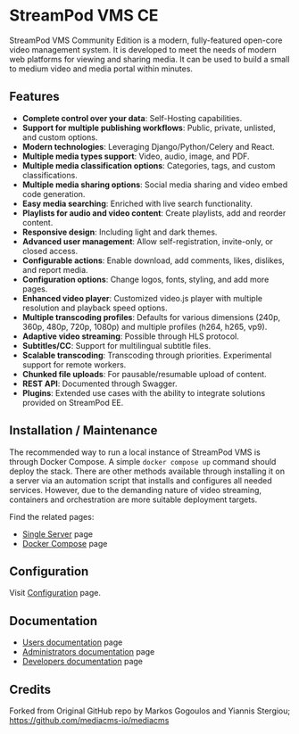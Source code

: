 # StreamPod VMS CE

StreamPod VMS Community Edition is a modern, fully-featured open-core video management system. It is developed to meet the needs of modern web platforms for viewing and sharing media. It can be used to build a small to medium video and media portal within minutes.

## Features

- **Complete control over your data**: Self-Hosting capabilities.
- **Support for multiple publishing workflows**: Public, private, unlisted, and custom options.
- **Modern technologies**: Leveraging Django/Python/Celery and React.
- **Multiple media types support**: Video, audio, image, and PDF.
- **Multiple media classification options**: Categories, tags, and custom classifications.
- **Multiple media sharing options**: Social media sharing and video embed code generation.
- **Easy media searching**: Enriched with live search functionality.
- **Playlists for audio and video content**: Create playlists, add and reorder content.
- **Responsive design**: Including light and dark themes.
- **Advanced user management**: Allow self-registration, invite-only, or closed access.
- **Configurable actions**: Enable download, add comments, likes, dislikes, and report media.
- **Configuration options**: Change logos, fonts, styling, and add more pages.
- **Enhanced video player**: Customized video.js player with multiple resolution and playback speed options.
- **Multiple transcoding profiles**: Defaults for various dimensions (240p, 360p, 480p, 720p, 1080p) and multiple profiles (h264, h265, vp9).
- **Adaptive video streaming**: Possible through HLS protocol.
- **Subtitles/CC**: Support for multilingual subtitle files.
- **Scalable transcoding**: Transcoding through priorities. Experimental support for remote workers.
- **Chunked file uploads**: For pausable/resumable upload of content.
- **REST API**: Documented through Swagger.
- **Plugins**: Extended use cases with the ability to integrate solutions provided on StreamPod EE.

## Installation / Maintenance

The recommended way to run a local instance of StreamPod VMS is through Docker Compose. A simple `docker compose up` command should deploy the stack. There are other methods available through installing it on a server via an automation script that installs and configures all needed services. However, due to the demanding nature of video streaming, containers and orchestration are more suitable deployment targets.

Find the related pages:

* [Single Server](docs/admins_docs.md#2-server-installation) page
* [Docker Compose](docs/admins_docs.md#3-docker-installation) page

## Configuration

Visit [Configuration](docs/admins_docs.md#5-configuration) page.


## Documentation

* [Users documentation](docs/user_docs.md) page
* [Administrators documentation](docs/admins_docs.md) page
* [Developers documentation](docs/developers_docs.md) page

## Credits

Forked from Original GitHub repo by Markos Gogoulos and Yiannis Stergiou; https://github.com/mediacms-io/mediacms


